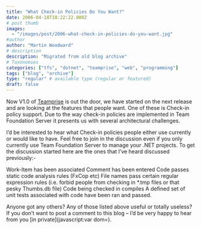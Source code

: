 ```yaml
---
title: "What Check-in Policies Do You Want?"
date: 2006-04-18T18:22:22.000Z
# post thumb
images:
  - "/images/post/2006-what-check-in-policies-do-you-want.jpg"
#author
author: "Martin Woodward"
# description
description: "Migrated from old blog archive"
# Taxonomies
categories: ["tfs", "dotnet", "teamprise", "web", "programming"]
tags: ["blog", "archive"]
type: "regular" # available type (regular or featured)
draft: false
---
```

Now V1.0 of [Teamprise](http://www.teamprise.com/) is out the door, we have started on the next release and are looking at the features that people want.  One of these is Check-in policy support.  Due to the way check-in policies are implemented in Team Foundation Server it presents us with several architectural challenges.

I’d be interested to hear what Check-in policies people either use currently or would like to have.  Feel free to join in the discussion even if you only currently use Team Foundation Server to manage your .NET projects.  To get the discussion started here are the ones that I’ve heard discussed previously:-

Work-Item has been associated
Comment has been entered
Code passes static code analysis rules (FxCop etc)
File names pass certain regular expression rules (i.e. forbid people from checking in *.tmp files or that pesky Thumbs.db file)
Code being checked in compiles
A defined set of unit tests associated with code have been ran and passed.

Anyone got any others?  Any of those listed above useful or totally useless?  If you don’t want to post a comment to this blog – I’d be very happy to hear from you [in private](javascript:var dom=).